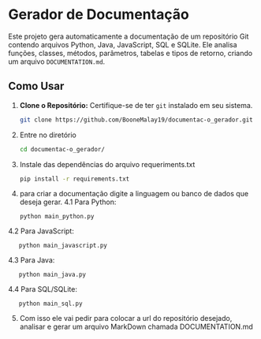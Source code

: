# Gerador de Documentação

Este projeto gera automaticamente a documentação de um repositório Git contendo arquivos Python, Java, JavaScript, SQL e SQLite. Ele analisa funções, classes, métodos, parâmetros, tabelas e tipos de retorno, criando um arquivo `DOCUMENTATION.md`.

## Como Usar

1. **Clone o Repositório:**
   Certifique-se de ter `git` instalado em seu sistema.
   ```bash
   git clone https://github.com/BooneMalay19/documentac-o_gerador.git
   
2. Entre no diretório
   ```bash
   cd documentac-o_gerador/

3. Instale das dependências do arquivo requeriments.txt
   ```bash
   pip install -r requirements.txt
   
4. para criar a documentação digite a linguagem ou banco de dados que deseja gerar.
4.1 Para Python:
   
       python main_python.py
   
4.2 Para JavaScript:
   
       python main_javascript.py
   
4.3 Para Java:
   
       python main_java.py

4.4 Para SQL/SQLite:
   
       python main_sql.py

5. Com isso ele vai pedir para colocar a url do repositório desejado, analisar e gerar um arquivo MarkDown chamada DOCUMENTATION.md
